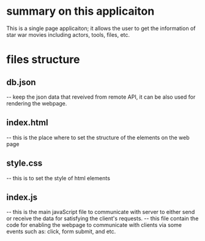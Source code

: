 # summary on this applicaiton
This is a single page applicaiton; it allows the user to get the 
information of star war movies including actors, tools, files, etc.  

# files structure
## db.json
-- keep the json data that reveived from remote API, it can be also used for rendering the webpage. 
## index.html
-- this is the place where to set the structure of the elements on the web page
## style.css
-- this is to set the style of html elements

## index.js
-- this is the main javaScript file to communicate with server to either send or receive the data for satisfying the client's requests. 
-- this file contain the code for enabling the webpage to communicate with clients via some events such as: click, form submit, and etc. 
